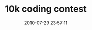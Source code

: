 ---
date: 2010-07-29 23:57:11
link:
  source: delicious
  source_url: https://del.icio.us/roytang
  text: 10k coding contest
  url: http://10k.aneventapart.com/
slug: 10k-coding-contest
source: delicious
tags:
- ___private
- broken-link
title: 10k coding contest
syndicated:
- type: archive.org
  url: https://web.archive.org/web/20150905085941/http://10k.aneventapart.com/
---